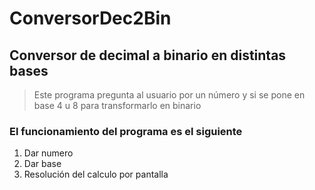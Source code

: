 # ConversorDec2Bin
## Conversor de decimal a binario en distintas bases

> Este programa pregunta al usuario por un número y si se pone en base 4 u 8 para transformarlo en binario

### El funcionamiento del programa es el siguiente 

1. Dar numero 
2. Dar base
3. Resolución del calculo por pantalla